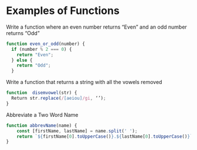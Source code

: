 # Examples of Functions

Write a function where an even number returns “Even” and an odd number returns “Odd”

```js
function even_or_odd(number) {
  if (number % 2 === 0) {
    return "Even";
  } else {
    return "Odd";
  }
```


Write a function that returns a string with all the vowels removed

```js
function  disemvowel(str) {
  Return str.replace(/[aeiou]/gi, ‘’);
}
```


Abbreviate a Two Word Name

```js
function abbrevName(name) {
    const [firstName, lastName] = name.split(' ');
    return `${firstName[0].toUpperCase()}.${lastName[0].toUpperCase()}`;
}
```
